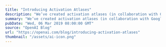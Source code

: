 ```yaml
---
title: "Introducing Activation Atlases"
description: "We’ve created activation atlases (in collaboration with Google researchers), a new technique for visualizing what interactions between neurons can represent. As AI systems are deployed in increasingly sensitive contexts, having a better understanding of their internal decision-making processes will let us identify weaknesses and investigate failures."
summary: "We’ve created activation atlases (in collaboration with Google researchers), a new technique for visualizing what interactions between neurons can represent. As AI systems are deployed in increasingly sensitive contexts, having a better understanding of their internal decision-making processes will let us identify weaknesses and investigate failures."
pubDate: "Wed, 06 Mar 2019 08:00:00 GMT"
source: "OpenAI Blog"
url: "https://openai.com/blog/introducing-activation-atlases"
thumbnail: "/assets/ai-icon.png"
---
```


